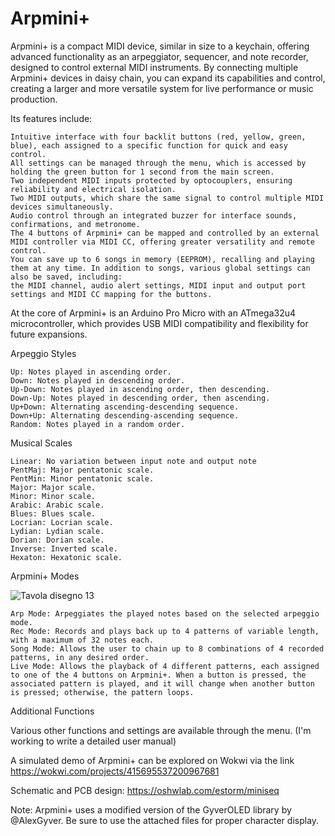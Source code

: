 # Arpmini+

Arpmini+ is a compact MIDI device, similar in size to a keychain, offering advanced functionality as an arpeggiator, sequencer, and note recorder, designed to control external MIDI instruments. By connecting multiple Arpmini+ devices in daisy chain, you can expand its capabilities and control, creating a larger and more versatile system for live performance or music production.

Its features include:

    Intuitive interface with four backlit buttons (red, yellow, green, blue), each assigned to a specific function for quick and easy control.
    All settings can be managed through the menu, which is accessed by holding the green button for 1 second from the main screen.
    Two independent MIDI inputs protected by optocouplers, ensuring reliability and electrical isolation.
    Two MIDI outputs, which share the same signal to control multiple MIDI devices simultaneously.
    Audio control through an integrated buzzer for interface sounds, confirmations, and metronome.
    The 4 buttons of Arpmini+ can be mapped and controlled by an external MIDI controller via MIDI CC, offering greater versatility and remote control.
    You can save up to 6 songs in memory (EEPROM), recalling and playing them at any time. In addition to songs, various global settings can also be saved, including:
    the MIDI channel, audio alert settings, MIDI input and output port settings and MIDI CC mapping for the buttons.

At the core of Arpmini+ is an Arduino Pro Micro with an ATmega32u4 microcontroller, which provides USB MIDI compatibility and flexibility for future expansions.

Arpeggio Styles

    Up: Notes played in ascending order.
    Down: Notes played in descending order.
    Up-Down: Notes played in ascending order, then descending.
    Down-Up: Notes played in descending order, then ascending.
    Up+Down: Alternating ascending-descending sequence.
    Down+Up: Alternating descending-ascending sequence.
    Random: Notes played in a random order.

Musical Scales

    Linear: No variation between input note and output note
    PentMaj: Major pentatonic scale.
    PentMin: Minor pentatonic scale.
    Major: Major scale.
    Minor: Minor scale.
    Arabic: Arabic scale.
    Blues: Blues scale.
    Locrian: Locrian scale.
    Lydian: Lydian scale.
    Dorian: Dorian scale.
    Inverse: Inverted scale.
    Hexaton: Hexatonic scale.

Arpmini+ Modes

![Tavola disegno 13](https://github.com/user-attachments/assets/443ddb94-6dd9-4fc4-ae67-83bd67afdbf7)

    Arp Mode: Arpeggiates the played notes based on the selected arpeggio mode.
    Rec Mode: Records and plays back up to 4 patterns of variable length, with a maximum of 32 notes each.
    Song Mode: Allows the user to chain up to 8 combinations of 4 recorded patterns, in any desired order.
    Live Mode: Allows the playback of 4 different patterns, each assigned to one of the 4 buttons on Arpmini+. When a button is pressed, the associated pattern is played, and it will change when another button is pressed; otherwise, the pattern loops.
        
Additional Functions

Various other functions and settings are available through the menu. (I'm working to write a detailed user manual)

A simulated demo of Arpmini+ can be explored on Wokwi via the link https://wokwi.com/projects/415695537200967681

Schematic and PCB design: https://oshwlab.com/estorm/miniseq

Note: Arpmini+ uses a modified version of the GyverOLED library by @AlexGyver. Be sure to use the attached files for proper character display.
